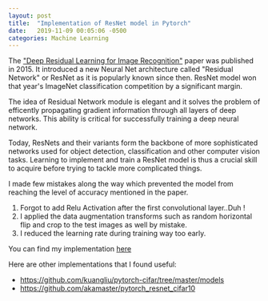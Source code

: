 ```yaml
---
layout: post
title:  "Implementation of ResNet model in Pytorch"
date:   2019-11-09 00:05:06 -0500
categories: Machine Learning 
---
```




The ["Deep Residual Learning for Image Recognition"](https://arxiv.org/pdf/1512.03385.pdf) paper was published in 2015. It introduced a new Neural Net architecture called "Residual Network" or ResNet as it is popularly known since then. ResNet model won that year's ImageNet classification competition by a significant margin.

The idea of Residual Network module is elegant and it solves the problem of efficently propagating gradient information through all layers of deep networks. This ability is critical for successfully training a deep neural network.

Today, ResNets and their variants form the backbone of more sophisticated networks used for object detection, classification and other computer vision tasks. Learning to implement and train a ResNet model is thus a crucial skill to acquire before trying to tackle more complicated things.

I made few mistakes along the way which prevented the model from reaching the level of accuracy mentioned in the paper.
1. Forgot to add Relu Activation after the first convolutional layer..Duh !
2. I applied the data augmentation transforms such as random horizontal flip and crop  to the test images as well by mistake.
3. I reduced the learning rate during training way too early. 

You can find my implementation [here](https://github.com/kkunte/computer_vision/blob/master/ResNet_CIFAR10.ipynb)

Here are other implementations that I found useful:
- <https://github.com/kuangliu/pytorch-cifar/tree/master/models> 
- <https://github.com/akamaster/pytorch_resnet_cifar10> 
